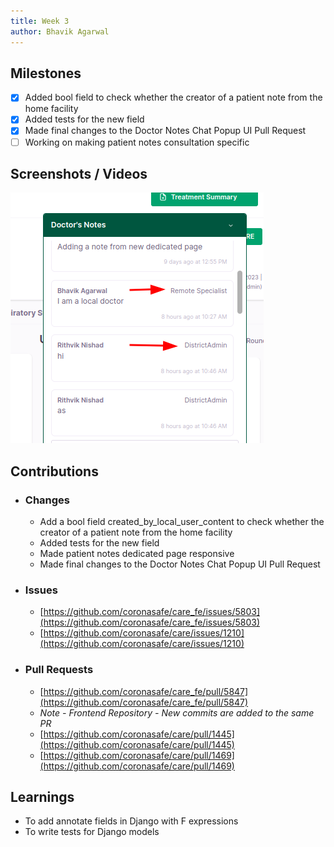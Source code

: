 ```yaml
---
title: Week 3
author: Bhavik Agarwal
---
```


## Milestones
- [x] Added bool field to check whether the creator of a patient note from the home facility
- [x] Added tests for the new field
- [x] Made final changes to the Doctor Notes Chat Popup UI Pull Request
- [ ] Working on making patient notes consultation specific

## Screenshots / Videos 
![Creator](./assets/notes-author-details.png)

## Contributions
 - ### Changes
    - Add a bool field created_by_local_user_content to check whether the creator of a patient note from the home facility
    - Added tests for the new field
    - Made patient notes dedicated page responsive
    - Made final changes to the Doctor Notes Chat Popup UI Pull Request

 - ### Issues
   - [https://github.com/coronasafe/care_fe/issues/5803](https://github.com/coronasafe/care_fe/issues/5803)
   - [https://github.com/coronasafe/care/issues/1210](https://github.com/coronasafe/care/issues/1210)

 - ### Pull Requests
   - [https://github.com/coronasafe/care_fe/pull/5847](https://github.com/coronasafe/care_fe/pull/5847)
   - *Note - Frontend Repository - New commits are added to the same PR*
   - [https://github.com/coronasafe/care/pull/1445](https://github.com/coronasafe/care/pull/1445)
   - [https://github.com/coronasafe/care/pull/1469](https://github.com/coronasafe/care/pull/1469)

## Learnings
 - To add annotate fields in Django with F expressions
 - To write tests for Django models